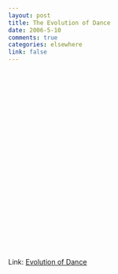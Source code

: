 ```yaml
--- 
layout: post
title: The Evolution of Dance
date: 2006-5-10
comments: true
categories: elsewhere
link: false
---
```

<p><object width="425" height="350">
<br />
<param name="movie" value="http://www.youtube.com/v/dMH0bHeiRNg"></param><embed src="http://www.youtube.com/v/dMH0bHeiRNg" type="application/x-shockwave-flash" width="425" height="350"></embed></object></p>

<p>Link: <a href="http://www.youtube.com/watch?v=dMH0bHeiRNg" target="_blank">Evolution of Dance</a></p>
